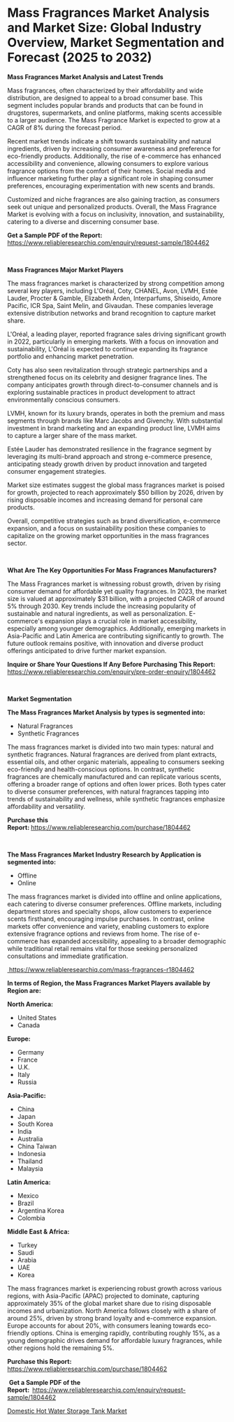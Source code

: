 <p><h1>Mass Fragrances Market Analysis and Market Size: Global Industry Overview, Market Segmentation and Forecast (2025 to 2032)</h1></p><p><strong>Mass Fragrances Market Analysis and Latest Trends</strong></p>
<p><p>Mass fragrances, often characterized by their affordability and wide distribution, are designed to appeal to a broad consumer base. This segment includes popular brands and products that can be found in drugstores, supermarkets, and online platforms, making scents accessible to a larger audience. The Mass Fragrance Market is expected to grow at a CAGR of 8% during the forecast period. </p><p>Recent market trends indicate a shift towards sustainability and natural ingredients, driven by increasing consumer awareness and preference for eco-friendly products. Additionally, the rise of e-commerce has enhanced accessibility and convenience, allowing consumers to explore various fragrance options from the comfort of their homes. Social media and influencer marketing further play a significant role in shaping consumer preferences, encouraging experimentation with new scents and brands. </p><p>Customized and niche fragrances are also gaining traction, as consumers seek out unique and personalized products. Overall, the Mass Fragrance Market is evolving with a focus on inclusivity, innovation, and sustainability, catering to a diverse and discerning consumer base.</p></p>
<p><strong>Get a Sample PDF of the Report:&nbsp;</strong> <a href="https://www.reliableresearchiq.com/enquiry/request-sample/1804462?utm_campaign=3505&utm_medium=2&utm_source=Github&utm_content=ia&utm_term=04042025&utm_id=mass-fragrances">https://www.reliableresearchiq.com/enquiry/request-sample/1804462</a></p>
<p>&nbsp;</p>
<p><strong>Mass Fragrances Major Market Players</strong></p>
<p><p>The mass fragrances market is characterized by strong competition among several key players, including L'Oréal, Coty, CHANEL, Avon, LVMH, Estée Lauder, Procter & Gamble, Elizabeth Arden, Interparfums, Shiseido, Amore Pacific, ICR Spa, Saint Melin, and Givaudan. These companies leverage extensive distribution networks and brand recognition to capture market share.</p><p>L'Oréal, a leading player, reported fragrance sales driving significant growth in 2022, particularly in emerging markets. With a focus on innovation and sustainability, L'Oréal is expected to continue expanding its fragrance portfolio and enhancing market penetration.</p><p>Coty has also seen revitalization through strategic partnerships and a strengthened focus on its celebrity and designer fragrance lines. The company anticipates growth through direct-to-consumer channels and is exploring sustainable practices in product development to attract environmentally conscious consumers.</p><p>LVMH, known for its luxury brands, operates in both the premium and mass segments through brands like Marc Jacobs and Givenchy. With substantial investment in brand marketing and an expanding product line, LVMH aims to capture a larger share of the mass market.</p><p>Estée Lauder has demonstrated resilience in the fragrance segment by leveraging its multi-brand approach and strong e-commerce presence, anticipating steady growth driven by product innovation and targeted consumer engagement strategies.</p><p>Market size estimates suggest the global mass fragrances market is poised for growth, projected to reach approximately $50 billion by 2026, driven by rising disposable incomes and increasing demand for personal care products.</p><p>Overall, competitive strategies such as brand diversification, e-commerce expansion, and a focus on sustainability position these companies to capitalize on the growing market opportunities in the mass fragrances sector.</p></p>
<p>&nbsp;</p>
<p><strong>What Are The Key Opportunities For Mass Fragrances Manufacturers?</strong></p>
<p><p>The Mass Fragrances market is witnessing robust growth, driven by rising consumer demand for affordable yet quality fragrances. In 2023, the market size is valued at approximately $31 billion, with a projected CAGR of around 5% through 2030. Key trends include the increasing popularity of sustainable and natural ingredients, as well as personalization. E-commerce's expansion plays a crucial role in market accessibility, especially among younger demographics. Additionally, emerging markets in Asia-Pacific and Latin America are contributing significantly to growth. The future outlook remains positive, with innovation and diverse product offerings anticipated to drive further market expansion.</p></p>
<p><strong>Inquire or Share Your Questions If Any Before Purchasing This Report:</strong> <a href="https://www.reliableresearchiq.com/enquiry/pre-order-enquiry/1804462?utm_campaign=3505&utm_medium=2&utm_source=Github&utm_content=ia&utm_term=04042025&utm_id=mass-fragrances">https://www.reliableresearchiq.com/enquiry/pre-order-enquiry/1804462</a></p>
<p>&nbsp;</p>
<p><strong>Market Segmentation</strong></p>
<p><strong>The Mass Fragrances Market Analysis by types is segmented into:</strong></p>
<p><ul><li>Natural Fragrances</li><li>Synthetic Fragrances</li></ul></p>
<p><p>The mass fragrances market is divided into two main types: natural and synthetic fragrances. Natural fragrances are derived from plant extracts, essential oils, and other organic materials, appealing to consumers seeking eco-friendly and health-conscious options. In contrast, synthetic fragrances are chemically manufactured and can replicate various scents, offering a broader range of options and often lower prices. Both types cater to diverse consumer preferences, with natural fragrances tapping into trends of sustainability and wellness, while synthetic fragrances emphasize affordability and versatility.</p></p>
<p><strong>Purchase this Report:&nbsp;</strong><a href="https://www.reliableresearchiq.com/purchase/1804462?utm_campaign=3505&utm_medium=2&utm_source=Github&utm_content=ia&utm_term=04042025&utm_id=mass-fragrances">https://www.reliableresearchiq.com/purchase/1804462</a></p>
<p>&nbsp;</p>
<p><strong>The Mass Fragrances Market Industry Research by Application is segmented into:</strong></p>
<p><ul><li>Offline</li><li>Online</li></ul></p>
<p><p>The mass fragrances market is divided into offline and online applications, each catering to diverse consumer preferences. Offline markets, including department stores and specialty shops, allow customers to experience scents firsthand, encouraging impulse purchases. In contrast, online markets offer convenience and variety, enabling customers to explore extensive fragrance options and reviews from home. The rise of e-commerce has expanded accessibility, appealing to a broader demographic while traditional retail remains vital for those seeking personalized consultations and immediate gratification.</p></p>
<p><a href="https://www.reliableresearchiq.com/mass-fragrances-r1804462?utm_campaign=3505&utm_medium=2&utm_source=Github&utm_content=ia&utm_term=04042025&utm_id=mass-fragrances">&nbsp;https://www.reliableresearchiq.com/mass-fragrances-r1804462</a></p>
<p><strong>In terms of Region, the Mass Fragrances Market Players available by Region are:</strong></p>
<p>
    <p> <strong> North America: </strong>
        <ul>
            <li>United States</li>
            <li>Canada</li>
        </ul>
        </p> 
    <p> <strong> Europe: </strong>
        <ul>
            <li>Germany</li>
            <li>France</li>
            <li>U.K.</li>
            <li>Italy</li>
            <li>Russia</li>
        </ul>
        </p> 
    <p> <strong> Asia-Pacific: </strong>
        <ul>
            <li>China</li>
            <li>Japan</li>
            <li>South Korea</li>
            <li>India</li>
            <li>Australia</li>
            <li>China Taiwan</li>
            <li>Indonesia</li>
            <li>Thailand</li>
            <li>Malaysia</li>
        </ul>
        </p> 
    <p> <strong> Latin America: </strong>
        <ul>
            <li>Mexico</li>
            <li>Brazil</li>
            <li>Argentina Korea</li>
            <li>Colombia</li>
        </ul>
        </p> 
    <p> <strong> Middle East & Africa: </strong>
        <ul>
            <li>Turkey</li>
            <li>Saudi</li>
            <li>Arabia</li>
            <li>UAE</li>
            <li>Korea</li>
        </ul>
    </p>
    </p>
<p><p>The mass fragrances market is experiencing robust growth across various regions, with Asia-Pacific (APAC) projected to dominate, capturing approximately 35% of the global market share due to rising disposable incomes and urbanization. North America follows closely with a share of around 25%, driven by strong brand loyalty and e-commerce expansion. Europe accounts for about 20%, with consumers leaning towards eco-friendly options. China is emerging rapidly, contributing roughly 15%, as a young demographic drives demand for affordable luxury fragrances, while other regions hold the remaining 5%.</p></p>
<p><strong>Purchase this Report: </strong><a href="https://www.reliableresearchiq.com/purchase/1804462?utm_campaign=3505&utm_medium=2&utm_source=Github&utm_content=ia&utm_term=04042025&utm_id=mass-fragrances">https://www.reliableresearchiq.com/purchase/1804462</a></p>
<p>&nbsp;<strong>Get a Sample PDF of the Report:&nbsp;&nbsp;</strong><a href="https://www.reliableresearchiq.com/enquiry/request-sample/1804462?utm_campaign=3505&utm_medium=2&utm_source=Github&utm_content=ia&utm_term=04042025&utm_id=mass-fragrances">https://www.reliableresearchiq.com/enquiry/request-sample/1804462</a></p>
<p><strong></strong></p>
<p><p><a href="https://github.com/voetzeszuh/Market-Research-Report-List-1/blob/main/domestic-hot-water-storage-tank-market.md?utm_campaign=3505&utm_medium=2&utm_source=Github&utm_content=ia&utm_term=04042025&utm_id=mass-fragrances">Domestic Hot Water Storage Tank Market</a></p></p>